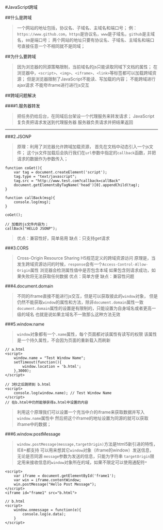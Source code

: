 #JavaScript跨域

##什么是跨域
> 一个网站的地址包括，协议名、子域名、主域名和端口号；
> 例：`https://www.github.com`，`https`是协议名，`www`是子域名，`github`是主域名，`80`是端口号；
> 两个网站的地址只要有协议名、子域名、主域名和端口号直接任意一个不相同就不是同域；

##为什么要跨域
> 因为浏览器的同源策略限制，当前域名的js只能读取同域下文档的属性；
> 在浏览器中，`<script>`、`<img>`、`<iframe>`、`<link>`等标签都可以加载跨域资源；
> 但是浏览器限制了JavaScript不能读、写加载的内容；
> 不能跨域进行ajax请求
> 不能夸iframe进行进行js交互

##跨域问题解决

####1.服务器转发
> 把任务扔给后台，在同域后台架设一个代理服务来转发请求；
> JavaScript复负责把请求发送到代理服务器
> 服务器负责请求并把结果返回

---
###2.JSONP
> 原理：利用了浏览器允许跨域加载资源，
> 首先在文档中动态引入一个js文件；
> 这个js文件加载后会执行我们在`url`参数中指定的`callback`函数，并把请求的数据作为参数传入；
	
	function coGet(){
		var tag = document.createElement('script');
		tag.type = "text/javascript";
		tag.src = "http://www.test.com?callback=callBack"
		document.getElementsByTagName('head')[0].appendChild(tag);
	}

	function callBack(msg){
		console.log(msg);
	}

	coGet();

	// 加载的js文件内容为；
	callBack("HELLO JSONP");

> 优点：兼容性好，简单易用
> 缺点：只支持get请求

###3.CORS 
> Cross-Origin Resource Sharing H5规范定义的跨域资源访问
> 原理是，当发生跨域资源访问的时候，`response`会有一个`Access-Control-Allow-Origin`属性
> 浏览器会检测属性值中是否包含本域
> 如果包含则请求成功，如果失败将无法获取任何数据
> 优点：简单方便
> 缺点：兼容性问题

###4.document.domain
> 不同的iframe直接不能进行js交互，但是可以获取彼此的`window`对象，
> 但是仍然不能获取`window`的属性和方法，除非`document.domain`属性一致
> `document.domain`属性的设置是有限制的，只能设置为自身域名或者更高一级的域名
> 也就是说如果主域名不一致那么这种方法无效

###5.window.name
> `window`对象都有一个`.name`属性，每个页面都对该属性有读写的权限
> 该属性是一个持久属性，不会因为页面的重新载入而刷新

	// a.html
	<script>
		window.name = "Test Window Name";
		setTimeout(function(){
			window.location = 'b.html';
		},3000);
	</script>

	// 3秒之后跳转到 b.html
	<script>
		console.log(window.name); // Test Window Name
	</script>
	// 在b.html中仍然能够获得a.html中设置的内容

> 利用这个原理我们可以设置一个充当中介的iframe来获取数据并写入`window.name`属性中
> 然后把这个iframe的地址设置为同源的就可以获取iframe中的数据；


###6.window.postMessage
> `window.postMessage(message,targetOrigin)`方法是html5新引进的特性，IE8+都支持
> 可以用来想其它`window`对象（iframe的window）发送信息，无论是否同源
> `message`参数为发送的信息，只能为字符串
> `targetOrigin`限定用来接收信息的`window`对象所在的域，如果不限定可以使用通配符`*`

	<script>
		var iframe = document.getElementById('frame1');
		var win = iframe.contentWindow;
		win.postMessage("Hello Post Message");
	</script>
	<iframe id="frame1" src="b.html">
	
	// b.html
	<script>
		window.onmessage = function(e){
			console.log(e.data);
		}
	</script>


